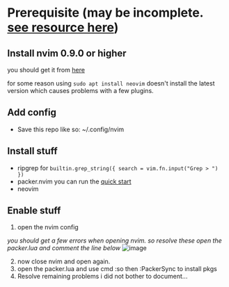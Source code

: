 
# Prerequisite (may be incomplete. [see resource here](https://www.youtube.com/watch?v=w7i4amO_zaE))
## Install nvim 0.9.0 or higher

you should get it from [here](https://github.com/neovim/neovim/wiki/Installing-Neovim#linux)

for some reason using ``sudo apt install neovim`` doesn't install the latest version which causes problems with a few plugins.

## Add config
- Save this repo like so: ~/.config/nvim

## Install stuff
- ripgrep for `builtin.grep_string({ search = vim.fn.input("Grep > ") })`
- packer.nvim you can run the [quick start](https://github.com/wbthomason/packer.nvim#quickstart)
- neovim

## Enable stuff

1. open the nvim config

*you should get a few errors when opening nvim. so resolve these open the packer.lua and comment the line below*
![image](https://github.com/SolomonRosemite/nvim/assets/60587271/271c7dd2-ca67-4d49-842d-fe2ce7e6c297)

2. now close nvim and open again.
3. open the packer.lua and use cmd :so then :PackerSync to install pkgs
4. Resolve remaining problems i did not bother to document...
